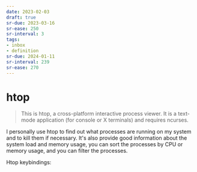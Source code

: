 ```yaml
---
date: 2023-02-03
draft: true
sr-due: 2023-03-16
sr-ease: 250
sr-interval: 3
tags:
- inbox
- definition
sr-due: 2024-01-11
sr-interval: 239
sr-ease: 270
---
```


# htop

> This is htop, a cross-platform interactive process viewer. It is a text-mode
> application (for console or X terminals) and requires ncurses.

I personally use htop to find out what processes are running on my system and to
kill them if necessary. It's also provide good information about the system load
and memory usage, you can sort the processes by CPU or memory usage, and you can
filter the processes.

Htop keybindings: